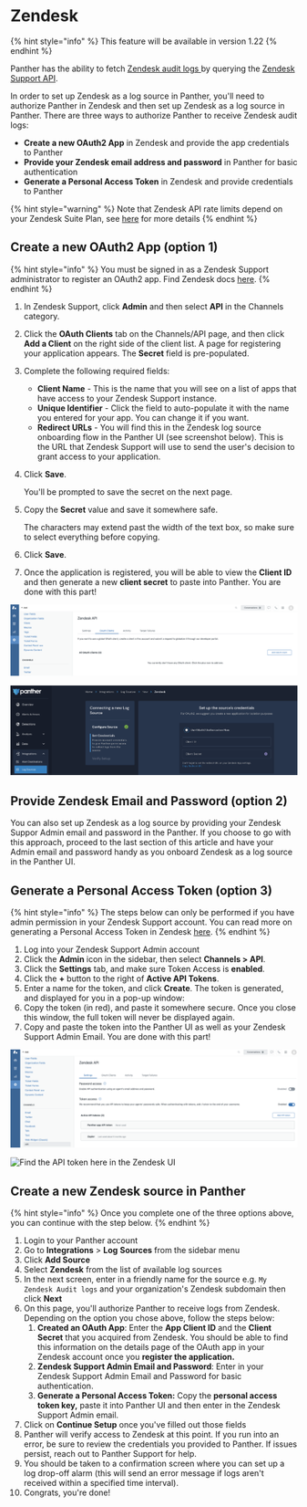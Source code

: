 # Zendesk

{% hint style="info" %}
This feature will be available in version 1.22
{% endhint %}

Panther has the ability to fetch [Zendesk audit logs ](https://developer.zendesk.com/api-reference/ticketing/account-configuration/audit\_logs/)by querying the [Zendesk Support API](https://developer.zendesk.com/api-reference/ticketing/introduction/).

In order to set up Zendesk as a log source in Panther, you'll need to authorize Panther in Zendesk and then set up Zendesk as a log source in Panther. There are three ways to authorize Panther to receive Zendesk audit logs:

* **Create a new OAuth2 App** in Zendesk and provide the app credentials to Panther
* **Provide your Zendesk email address and password** in Panther for basic authentication
* **Generate a Personal Access Token** in Zendesk and provide credentials to Panther

{% hint style="warning" %}
Note that Zendesk API rate limits depend on your Zendesk Suite Plan, see [here](https://developer.zendesk.com/api-reference/ticketing/account-configuration/usage\_limits/) for more details
{% endhint %}

## Create a new OAuth2 App (option 1)

{% hint style="info" %}
You must be signed in as a Zendesk Support administrator to register an OAuth2 app. Find Zendesk docs [here](https://developer.zendesk.com/documentation/ticketing/working-with-oauth/using-oauth-to-authenticate-zendesk-api-requests-in-a-web-app/).
{% endhint %}

1. In Zendesk Support, click **Admin** and then select **API** in the Channels category.
2. Click the **OAuth Clients** tab on the Channels/API page, and then click **Add a Client** on the right side of the client list. A page for registering your application appears. The **Secret** field is pre-populated.
3. Complete the following required fields:
   * **Client Name** - This is the name that you will see on a list of apps that have access to your Zendesk Support instance.
   * **Unique Identifier** - Click the field to auto-populate it with the name you entered for your app. You can change it if you want.
   * **Redirect URLs** - You will find this in the Zendesk log source onboarding flow in the Panther UI (see screenshot below). This is the URL that Zendesk Support will use to send the user's decision to grant access to your application.
4.  Click **Save**.

    You'll be prompted to save the secret on the next page.
5.  Copy the **Secret** value and save it somewhere safe.

    The characters may extend past the width of the text box, so make sure to select everything before copying.
6. Click **Save**.
7. Once the application is registered, you will be able to view the **Client ID** and then generate a new **client secret** to paste into Panther. You are done with this part!

![Set up an OAuth Client here in the Zendesk UI](<../../../../.gitbook/assets/image (26).png>)

![Find the URL redirect here in the Panther UI](<../../../../.gitbook/assets/image (23).png>)

## Provide Zendesk Email and Password (option 2)

You can also set up Zendesk as a log source by providing your Zendesk Suppor Admin email and password in the Panther. If you choose to go with this approach, proceed to the last section of this article and have your Admin email and password handy as you onboard Zendesk as a log source in the Panther UI.

## Generate a Personal Access Token (option 3)

{% hint style="info" %}
The steps below can only be performed if you have admin permission in your Zendesk Support account. You can read more on generating a Personal Access Token in Zendesk [here](https://support.zendesk.com/hc/en-us/articles/226022787-Generating-a-new-API-token-).
{% endhint %}

1. Log into your Zendesk Support Admin account
2. Click the **Admin** icon in the sidebar, then select **Channels > API**.
3. Click the **Settings** tab, and make sure Token Access is **enabled**.
4. Click the **+** button to the right of **Active API Tokens**.
5. Enter a name for the token, and click **Create**. The token is generated, and displayed for you in a pop-up window:
6. Copy the token (in red), and paste it somewhere secure. Once you close this window, the full token will never be displayed again.
7. Copy and paste the token into the Panther UI as well as your Zendesk Support Admin Email. You are done with this part!

![Create a API token here in the Zendesk UI](<../../../../.gitbook/assets/image (14).png>)

![Find the API token here in the Zendesk UI](https://zen-marketing-documentation.s3.amazonaws.com/docs/en/token\_created.png)

## Create a new Zendesk source in Panther

{% hint style="info" %}
Once you complete one of the three options above, you can continue with the step below.
{% endhint %}

1. Login to your Panther account
2. Go to **Integrations** > **Log** **Sources** from the sidebar menu
3. Click **Add Source**
4. Select **Zendesk** from the list of available log sources
5. In the next screen, enter in a friendly name for the source e.g. `My Zendesk Audit logs` and your organization's Zendesk subdomain then click **Next**
6. On this page, you'll authorize Panther to receive logs from Zendesk. Depending on the option you chose above, follow the steps below:
   1. **Created an OAuth App**: Enter the **App Client ID** and the **Client Secret** that you acquired from Zendesk. You should be able to find this information on the details page of the OAuth app in your Zendesk account once you **register the application.**
   2. **Zendesk Support Admin Email and Password**: Enter in your Zendesk Support Admin Email and Password for basic authentication.
   3. **Generate a Personal Access Token:** Copy the **personal access token key,** paste it into Panther UI and then enter in the Zendesk Support Admin email.
7. Click on **Continue Setup** once you've filled out those fields
8. Panther will verify access to Zendesk at this point. If you run into an error, be sure to review the credentials you provided to Panther. If issues persist, reach out to Panther Support for help.
9. You should be taken to a confirmation screen where you can set up a log drop-off alarm (this will send an error message if logs aren't received within a specified time interval).
10. Congrats, you're done!



